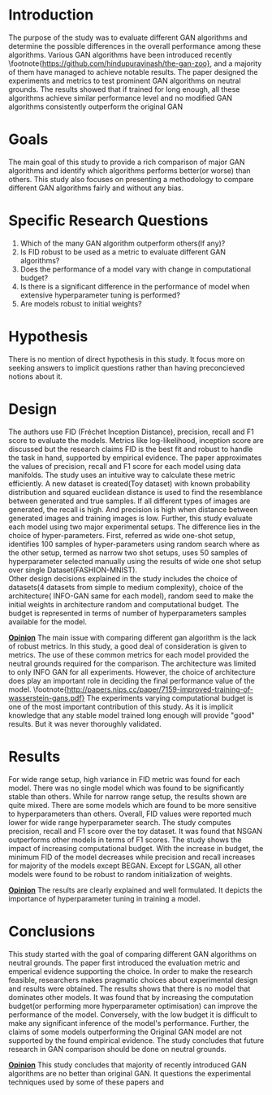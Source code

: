 # Introduction 
  The purpose of the study was to evaluate different GAN algorithms and determine the possible differences in the overall performance among these algorithms. Various GAN algorithms have been introduced recently \footnote{https://github.com/hindupuravinash/the-gan-zoo}, and a majority of them have managed to achieve notable results. The paper designed the experiments and  metrics to test prominent GAN algorithms on neutral grounds. The results showed that if trained for long enough, all these algorithms achieve similar performance level and no modified GAN algorithms consistently outperform the original GAN 
  
# Goals

The main goal of this study to provide a rich comparison of major GAN algorithms and identify which algorithms performs better(or worse)  than others. This study also focuses on presenting a methodology to compare different GAN algorithms fairly and without any bias.

# Specific Research Questions

1. Which of the many GAN algorithm outperform others(If any)?
2. Is FID robust  to be used as  a metric to evaluate different   GAN algorithms?
3. Does the performance of a model vary with change in computational budget?
4. Is there is a significant difference in the performance of model when extensive hyperparameter tuning is performed?
5. Are models robust to initial weights?

# Hypothesis
There is no mention of direct hypothesis in this study. It focus more on seeking answers to implicit questions rather than having  preconcieved notions about it.
# Design
The authors use FID (Fréchet Inception Distance), precision, recall and F1 score to evaluate the models. Metrics like log-likelihood, inception score are discussed but the research claims FID is the best fit and robust to handle the task in hand, supported by empirical evidence.
The paper approximates the values of precision, recall and F1 score for each model using data manifolds. The study uses an intuitive way to calculate these metric efficiently. A new dataset is created(Toy dataset) with known probability distribution and squared euclidean distance is used to find the resemblance between generated and true samples. If all different types of images are generated, the recall is high. And precision is high when distance between generated images and training images is low. 
Further, this study evaluate each model using two major experimental setups. The  difference lies in the choice of hyper-parameters. First, referred as wide one-shot setup, identifies 100 samples of hyper-parameters using random search where as the other setup, termed as narrow two shot setups, uses 50 samples of hyperparameter selected manually using the results of wide one shot setup over single Dataset(FASHION-MNIST).    
Other design decisions  explained in the study includes the choice of  datasets(4 datasets from simple to medium complexity), choice of the architecture( INFO-GAN same for each model), random seed to make the initial weights in architecture random and computational budget. The budget is represented in terms of number of hyperparameters samples available  for the model.

<b><u>Opinion</u></b>
The main issue with comparing different gan algorithm is the lack of robust metrics. In this study, a good deal of consideration is given to metrics. The use of these common metrics for each model provided the neutral grounds required for the comparison. 
The architecture was limited to only INFO GAN for all experiments. However, the choice of architecture does play an important role in deciding the final performance value of the model. \footnote{http://papers.nips.cc/paper/7159-improved-training-of-wasserstein-gans.pdf} 
The experiments varying computational budget is one of the most important contribution of this study. As it is implicit knowledge that any stable model trained long enough will provide "good" results. But it was never thoroughly validated.

# Results

For wide range setup, high variance in FID metric was found for each model. There was no single model which was found to be significantly stable than others. While for narrow range setup, the results shown are quite mixed. There are some models which are found to be more sensitive to hyperparameters than others. Overall, FID values were reported much lower for wide range hyperparameter search.
The study computes precision, recall and F1 score over the toy dataset. It was found that NSGAN outperforms other models in terms of F1 scores.
The study shows the impact of increasing computational budget. With the increase in budget, the minimum FID of the model decreases while  precision and recall increases for majority of the models except BEGAN. 
Except for LSGAN, all other models were found to be robust to random initialization of weights. 

<b><u>Opinion</u></b>
The results are clearly explained and well formulated. It depicts the importance of hyperparameter tuning in training a model. 
# Conclusions
This study started with the goal of comparing different GAN algorithms on neutral grounds. The paper first introduced the evaluation metric and emperical evidence supporting the choice. In order to make the research feasible, researchers makes pragmatic choices about experimental design and results were obtained. The results shows that there is no model that dominates other models. It was found that by increasing the computation budget(or performing more hyperparameter optimisation) can improve the performance of the model. Conversely, with the low budget it is difficult to make any significant inference of the model's performance.
Further, the claims of some models outperforming the Original GAN model are not supported by the found empirical evidence. The study concludes that future research in GAN comparison should be done on neutral grounds.

<b><u>Opinion</u></b>
This study concludes that majority of recently introduced GAN algorithms are no better than original GAN. It questions the experimental techniques used by some of these papers and  
<!--stackedit_data:
eyJoaXN0b3J5IjpbLTE3OTY3NzM4OTIsLTE1MjQxNzE4MzIsOT
g3ODc2MTcsMjEzMDIwMzQ1NSw2OTAxMDE4MzgsMTE0ODU5NjQy
OSwtNjQ0NzExNzU5LDU3NjQwMzU5NCwtMjEzNzMxNTY2NywtNT
g5NzkxNjY2LC01ODk3OTE2NjYsNTMwMDc0Njk5LC0xOTk5NzUw
ODQ1LDE5NzQwMjAxMywtMTEzNTE4MTA3NiwxNTk0OTI4NzM0LC
0xMDYxNjI2NjQ5LDE3NTg1ODcwLDE0Mjk5NDk2NzAsMjExNzAz
Njg4OF19
-->